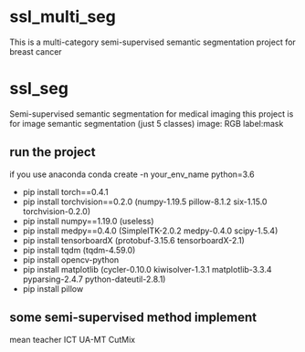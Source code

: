 # ssl_multi_seg
This is a multi-category semi-supervised semantic segmentation project for breast cancer

# ssl_seg
Semi-supervised semantic segmentation for medical imaging
this project is for image semantic segmentation (just 5 classes)
image: RGB label:mask

## run the project
if you use anaconda
conda create -n your_env_name python=3.6
- pip install torch==0.4.1
- pip install torchvision==0.2.0 (numpy-1.19.5 pillow-8.1.2 six-1.15.0 torchvision-0.2.0)
- pip install numpy==1.19.0 (useless)
- pip install medpy==0.4.0 (SimpleITK-2.0.2 medpy-0.4.0 scipy-1.5.4)
- pip install tensorboardX (protobuf-3.15.6 tensorboardX-2.1)
- pip install tqdm (tqdm-4.59.0)
- pip install opencv-python
- pip install matplotlib (cycler-0.10.0 kiwisolver-1.3.1 matplotlib-3.3.4 pyparsing-2.4.7 python-dateutil-2.8.1)
- pip install pillow

## some semi-supervised method implement
mean teacher
ICT
UA-MT
CutMix
